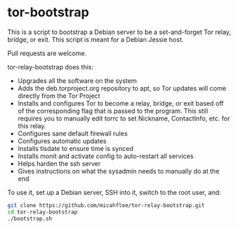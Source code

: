tor-bootstrap
===================

This is a script to bootstrap a Debian server to be a set-and-forget Tor relay, bridge, or exit. This script is meant for a Debian Jessie host.

Pull requests are welcome.

tor-relay-bootstrap does this:

* Upgrades all the software on the system
* Adds the deb.torproject.org repository to apt, so Tor updates will come directly from the Tor Project
* Installs and configures Tor to become a relay, bridge, or exit based off of the corresponding flag that is passed to the program. This still requires you to manually edit torrc to set Nickname, ContactInfo, etc. for this relay.
* Configures sane default firewall rules
* Configures automatic updates
* Installs tlsdate to ensure time is synced
* Installs monit and activate config to auto-restart all services
* Helps harden the ssh server
* Gives instructions on what the sysadmin needs to manually do at the end

To use it, set up a Debian server, SSH into it, switch to the root user, and:

```sh
git clone https://github.com/micahflee/tor-relay-bootstrap.git
cd tor-relay-bootstrap
./bootstrap.sh
```
